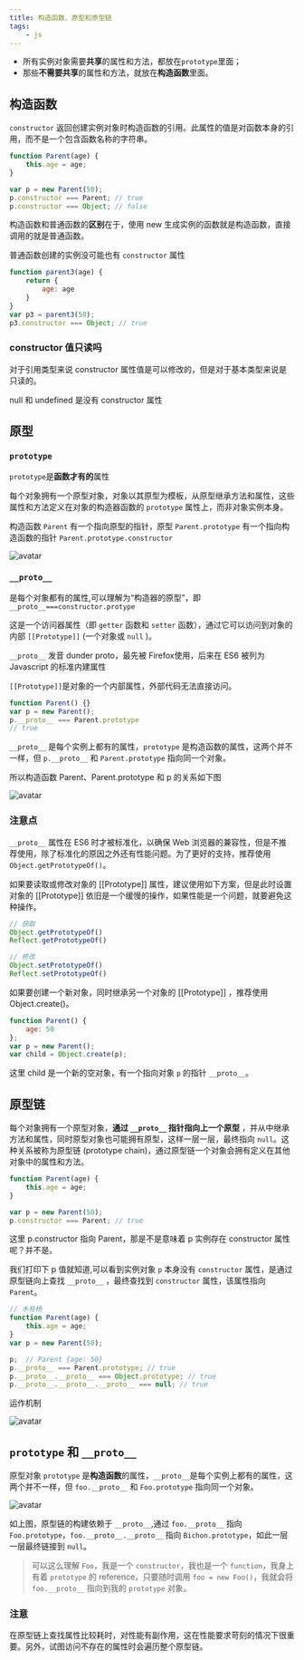 ```yaml
---
title: 构造函数、原型和原型链
tags:
    - js
---
```

[1]:http://pic.aizf.ink/md/js/1.jpg
[2]:http://pic.aizf.ink/md/js/2.jpg
[3]:http://pic.aizf.ink/md/js/3.jpg
[4]:http://pic.aizf.ink/md/js/4.png

- 所有实例对象需要**共享**的属性和方法，都放在`prototype`里面；
- 那些**不需要共享**的属性和方法，就放在**构造函数**里面。

## 构造函数

`constructor` 返回创建实例对象时构造函数的引用。此属性的值是对函数本身的引用，而不是一个包含函数名称的字符串。

```js
function Parent(age) {
    this.age = age;
}

var p = new Parent(50);
p.constructor === Parent; // true
p.constructor === Object; // false
```

构造函数和普通函数的**区别**在于，使用 new 生成实例的函数就是构造函数，直接调用的就是普通函数。

普通函数创建的实例没可能也有 `constructor` 属性

```js
function parent3(age) {
    return {
        age: age
    }
}
var p3 = parent3(50);
p3.constructor === Object; // true
```

### constructor 值只读吗

对于引用类型来说 constructor 属性值是可以修改的，但是对于基本类型来说是只读的。

null 和 undefined 是没有 constructor 属性

## 原型

### `prototype`

`prototype`是**函数才有的**属性

每个对象拥有一个原型对象，对象以其原型为模板，从原型继承方法和属性，这些属性和方法定义在对象的构造器函数的 `prototype` 属性上，而非对象实例本身。

构造函数 `Parent` 有一个指向原型的指针，原型 `Parent.prototype` 有一个指向构造函数的指针 `Parent.prototype.constructor`

![avatar][1]

### `__proto__`

是每个对象都有的属性,可以理解为“构造器的原型”，即`__proto__===constructor.protype`

这是一个访问器属性（即 `getter` 函数和 `setter` 函数），通过它可以访问到对象的内部 `[[Prototype]]` (一个对象或 `null` )。

`__proto__` 发音 dunder proto，最先被 Firefox使用，后来在 ES6 被列为 Javascript 的标准内建属性

`[[Prototype]]`是对象的一个内部属性，外部代码无法直接访问。

```js
function Parent() {}
var p = new Parent();
p.__proto__ === Parent.prototype
// true
```

`__proto__` 是每个实例上都有的属性，`prototype` 是构造函数的属性，这两个并不一样，但 `p.__proto__` 和 `Parent.prototype` 指向同一个对象。

所以构造函数 Parent、Parent.prototype 和 p 的关系如下图

![avatar][2]

### 注意点

`__proto__` 属性在 ES6 时才被标准化，以确保 Web 浏览器的兼容性，但是不推荐使用，除了标准化的原因之外还有性能问题。为了更好的支持，推荐使用 `Object.getPrototypeOf()`。

如果要读取或修改对象的 [[Prototype]] 属性，建议使用如下方案，但是此时设置对象的 [[Prototype]] 依旧是一个缓慢的操作，如果性能是一个问题，就要避免这种操作。

```js
// 获取
Object.getPrototypeOf()
Reflect.getPrototypeOf()

// 修改
Object.setPrototypeOf()
Reflect.setPrototypeOf()
```

如果要创建一个新对象，同时继承另一个对象的 [[Prototype]] ，推荐使用 Object.create()。

```js
function Parent() {
    age: 50
};
var p = new Parent();
var child = Object.create(p);
```

这里 child 是一个新的空对象，有一个指向对象 `p` 的指针 `__proto__`。

## 原型链

每个对象拥有一个原型对象，**通过 `__proto__` 指针指向上一个原型** ，并从中继承方法和属性，同时原型对象也可能拥有原型，这样一层一层，最终指向 `null`。这种关系被称为原型链 (prototype chain)，通过原型链一个对象会拥有定义在其他对象中的属性和方法。

```js
function Parent(age) {
    this.age = age;
}

var p = new Parent(50);
p.constructor === Parent; // true
```

这里 p.constructor 指向 Parent，那是不是意味着 p 实例存在 constructor 属性呢？并不是。

我们打印下 p 值就知道,可以看到实例对象 `p` 本身没有 `constructor` 属性，是通过原型链向上查找 `__proto__` ，最终查找到 `constructor` 属性，该属性指向 `Parent`。

```js
// 木易杨
function Parent(age) {
    this.age = age;
}
var p = new Parent(50);

p;	// Parent {age: 50}
p.__proto__ === Parent.prototype; // true
p.__proto__.__proto__ === Object.prototype; // true
p.__proto__.__proto__.__proto__ === null; // true
```

运作机制

![avatar][3]

## `prototype` 和 `__proto__`

原型对象 `prototype` 是**构造函数**的属性，`__proto__`是每个实例上都有的属性，这两个并不一样，但 `foo.__proto__` 和 `Foo.prototype` 指向同一个对象。

![avatar][4]

如上图，原型链的构建依赖于 `__proto__`,通过 `foo.__proto__` 指向 `Foo.prototype`，`foo.__proto__.__proto__` 指向 `Bichon.prototype`，如此一层一层最终链接到 `null`。

>可以这么理解 `Foo`，我是一个 `constructor`，我也是一个 `function`，我身上有着 `prototype` 的 reference，只要随时调用 `foo = new Foo()`，我就会将 `foo.__proto__` 指向到我的 `prototype` 对象。

### 注意

在原型链上查找属性比较耗时，对性能有副作用，这在性能要求苛刻的情况下很重要。另外，试图访问不存在的属性时会遍历整个原型链。
